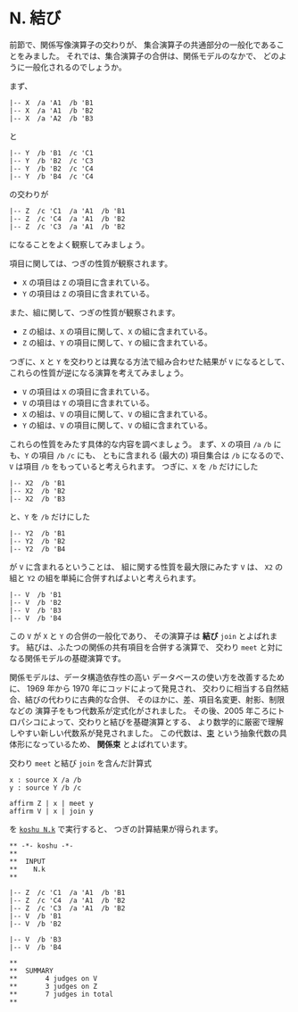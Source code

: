 # N. 結び


前節で、関係写像演算子の交わりが、
集合演算子の共通部分の一般化であることをみました。
それでは、集合演算子の合併は、関係モデルのなかで、
どのように一般化されるのでしょうか。

まず、

``` text
|-- X  /a 'A1  /b 'B1
|-- X  /a 'A1  /b 'B2
|-- X  /a 'A2  /b 'B3
```

と

``` text
|-- Y  /b 'B1  /c 'C1
|-- Y  /b 'B2  /c 'C3
|-- Y  /b 'B2  /c 'C4
|-- Y  /b 'B4  /c 'C4
```

の交わりが

``` text
|-- Z  /c 'C1  /a 'A1  /b 'B1
|-- Z  /c 'C4  /a 'A1  /b 'B2
|-- Z  /c 'C3  /a 'A1  /b 'B2
```

になることをよく観察してみましょう。

項目に関しては、つぎの性質が観察されます。

 - `X` の項目は `Z` の項目に含まれている。
 - `Y` の項目は `Z` の項目に含まれている。

また、組に関して、つぎの性質が観察されます。

 - `Z` の組は、`X` の項目に関して、`X` の組に含まれている。
 - `Z` の組は、`Y` の項目に関して、`Y` の組に含まれている。

つぎに、`X` と `Y` を交わりとは異なる方法で組み合わせた結果が
`V` になるとして、これらの性質が逆になる演算を考えてみましょう。

 - `V` の項目は `X` の項目に含まれている。
 - `V` の項目は `Y` の項目に含まれている。
 - `X` の組は、`V` の項目に関して、`V` の組に含まれている。
 - `Y` の組は、`V` の項目に関して、`V` の組に含まれている。

これらの性質をみたす具体的な内容を調べましょう。
まず、`X` の項目 `/a` `/b` にも、`Y` の項目 `/b` `/c` にも、
ともに含まれる (最大の) 項目集合は `/b` になるので、
`V` は項目 `/b` をもっていると考えられます。
つぎに、`X` を `/b` だけにした

``` text
|-- X2  /b 'B1
|-- X2  /b 'B2
|-- X2  /b 'B3
```

と、`Y` を `/b` だけにした

``` text
|-- Y2  /b 'B1
|-- Y2  /b 'B2
|-- Y2  /b 'B4
```

が `V` に含まれるということは、
組に関する性質を最大限にみたす `V` は、
`X2` の組と `Y2` の組を単純に合併すればよいと考えられます。

``` text
|-- V  /b 'B1
|-- V  /b 'B2
|-- V  /b 'B3
|-- V  /b 'B4
```

この `V` が `X` と `Y` の合併の一般化であり、
その演算子は **結び** `join` とよばれます。
結びは、ふたつの関係の共有項目を合併する演算で、
交わり `meet` と対になる関係モデルの基礎演算です。

関係モデルは、データ構造依存性の高い
データベースの使い方を改善するために、
1969 年から 1970 年にコッドによって発見され、
交わりに相当する自然結合、結びの代わりに古典的な合併、
そのほかに、差、項目名変更、射影、制限などの
演算子をもつ代数系が定式化がされました。
その後、2005 年ころにトロパシコによって、交わりと結びを基礎演算とする、
より数学的に厳密で理解しやすい新しい代数系が発見されました。
この代数は、[束][lattice] という抽象代数の具体形になっているため、
**関係束** とよばれています。

交わり `meet` と結び `join` を含んだ計算式

``` text
x : source X /a /b
y : source Y /b /c

affirm Z | x | meet y
affirm V | x | join y
```

を [`koshu N.k`][N.k] で実行すると、
つぎの計算結果が得られます。

``` text
** -*- koshu -*-
**  
**  INPUT
**    N.k
**    

|-- Z  /c 'C1  /a 'A1  /b 'B1
|-- Z  /c 'C4  /a 'A1  /b 'B2
|-- Z  /c 'C3  /a 'A1  /b 'B2
|-- V  /b 'B1
|-- V  /b 'B2

|-- V  /b 'B3
|-- V  /b 'B4

**  
**  SUMMARY
**       4 judges on V
**       3 judges on Z
**       7 judges in total
**
```


[N.k]:   https://github.com/seinokatsuhiro/abc-of-koshucode/blob/master/draft/section/N/N.k
[lattice]: http://ja.wikipedia.org/wiki/束論

